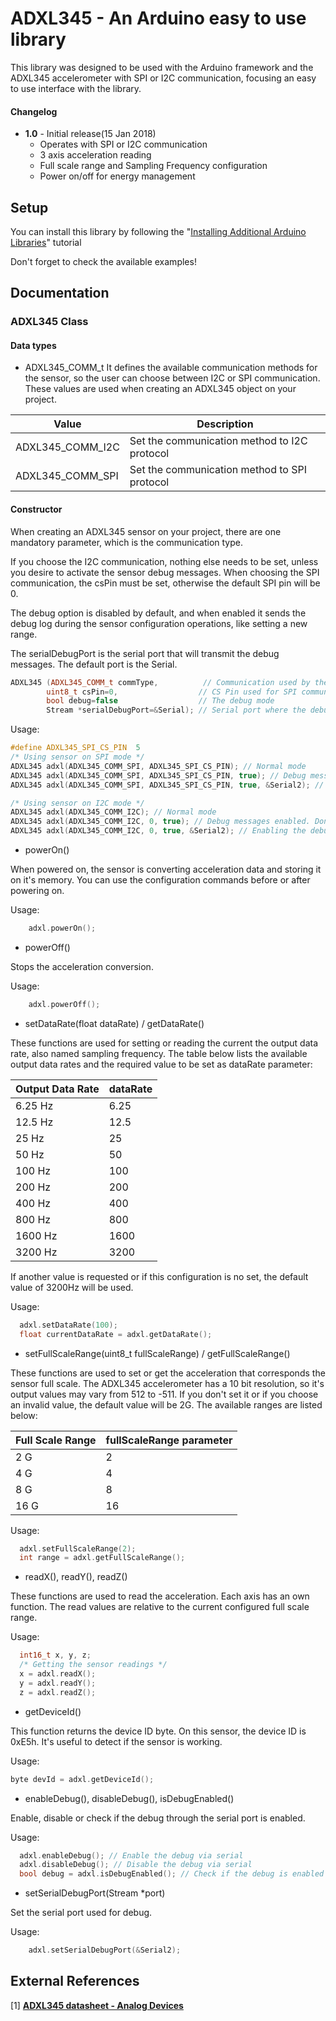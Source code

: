 # ADXL345 - An Arduino easy to use library

This library was designed to be used with the Arduino framework and the ADXL345 accelerometer with SPI or I2C communication, focusing an easy to use interface with the library.

#### Changelog
* __1.0__ - Initial release(15 Jan 2018)
    * Operates with SPI or I2C communication   
    * 3 axis acceleration reading
    * Full scale range and Sampling Frequency configuration
    * Power on/off for energy management

## Setup

You can install this library by following the "[Installing Additional Arduino Libraries](https://www.arduino.cc/en/Guide/Libraries)" tutorial

Don't forget to check the available examples!

## Documentation

### ADXL345 Class
#### Data types
* ADXL345_COMM_t
It defines the available communication methods for the sensor, so the user can choose between I2C or SPI communication. These values are used when creating an ADXL345 object on your project.

| Value | Description |
| ------ | ------ |
| ADXL345_COMM_I2C | Set the communication method to I2C protocol |
| ADXL345_COMM_SPI | Set the communication method to SPI protocol

#### Constructor
When creating an ADXL345 sensor on your project, there are one mandatory parameter, which is the communication type.

If you choose the I2C communication, nothing else needs to be set, unless you desire to activate the sensor debug messages. When choosing the SPI communication, the csPin must be set, otherwise the default SPI pin will be 0.

The debug option is disabled by default, and when enabled it sends the debug log during the sensor configuration operations, like setting a new range.

The serialDebugPort is the serial port that will transmit the debug messages. The default port is the Serial.

```cpp
ADXL345 (ADXL345_COMM_t commType,          // Communication used by the sensor
        uint8_t csPin=0,                  // CS Pin used for SPI communication
        bool debug=false                  // The debug mode
        Stream *serialDebugPort=&Serial); // Serial port where the debug messages will be printed
``` 

Usage:
```cpp
#define ADXL345_SPI_CS_PIN  5
/* Using sensor on SPI mode */
ADXL345 adxl(ADXL345_COMM_SPI, ADXL345_SPI_CS_PIN); // Normal mode
ADXL345 adxl(ADXL345_COMM_SPI, ADXL345_SPI_CS_PIN, true); // Debug messages enabled
ADXL345 adxl(ADXL345_COMM_SPI, ADXL345_SPI_CS_PIN, true, &Serial2); // Enabling the debug on Serial2 port

/* Using sensor on I2C mode */
ADXL345 adxl(ADXL345_COMM_I2C); // Normal mode
ADXL345 adxl(ADXL345_COMM_I2C, 0, true); // Debug messages enabled. Don't care about the cs pin.
ADXL345 adxl(ADXL345_COMM_I2C, 0, true, &Serial2); // Enabling the debug on Serial2 port
``` 

* powerOn()

When powered on, the sensor is converting acceleration data and storing it on it's memory.
You can use the configuration commands before or after powering on.

Usage:
```cpp
    adxl.powerOn();
``` 

* powerOff()

Stops the acceleration conversion.

Usage:
```cpp
    adxl.powerOff();
``` 
* setDataRate(float dataRate) / getDataRate()

These functions are used for setting or reading the current the output data rate, also named sampling frequency.
The table below lists the available output data rates and the required value to be set as dataRate parameter:

| Output Data Rate | dataRate |
| ------ | ------ |
| 6.25 Hz | 6.25 |
| 12.5 Hz | 12.5 |
| 25 Hz | 25 |
| 50 Hz | 50 |
| 100 Hz | 100 |
| 200 Hz | 200 |
| 400 Hz | 400 |
| 800 Hz | 800 |
| 1600 Hz | 1600 |
| 3200 Hz | 3200 |

If another value is requested or if this configuration is no set, the default value of 3200Hz will be used.

Usage:
```cpp
  adxl.setDataRate(100);
  float currentDataRate = adxl.getDataRate();
``` 

* setFullScaleRange(uint8_t fullScaleRange) / getFullScaleRange()

These functions are used to set or get the acceleration that corresponds the sensor full scale. 
The ADXL345 accelerometer has a 10 bit resolution, so it's output values may vary from 512 to -511.
If you don't set it or if you choose an invalid value, the default value will be 2G.
The available ranges are listed below:

| Full Scale Range | fullScaleRange parameter |
| ------ | ------ |
| 2 G | 2 |
| 4 G | 4 |
| 8 G | 8 |
| 16 G | 16 |

Usage:
```cpp
  adxl.setFullScaleRange(2);
  int range = adxl.getFullScaleRange();
``` 
* readX(), readY(), readZ()

These functions are used to read the acceleration. Each axis has an own function. The read values are relative to the current configured full scale range.

Usage:
```cpp
  int16_t x, y, z;
  /* Getting the sensor readings */
  x = adxl.readX();
  y = adxl.readY();
  z = adxl.readZ();
``` 

* getDeviceId()

This function returns the device ID byte. On this sensor, the device ID is 0xE5h. It's useful to detect if the sensor is working.

Usage:
```cpp
byte devId = adxl.getDeviceId();
``` 

* enableDebug(), disableDebug(), isDebugEnabled()

Enable, disable or check if the debug through the serial port is enabled.

Usage:
```cpp
  adxl.enableDebug(); // Enable the debug via serial
  adxl.disableDebug(); // Disable the debug via serial
  bool debug = adxl.isDebugEnabled(); // Check if the debug is enabled
``` 
* setSerialDebugPort(Stream *port)

Set the serial port used for debug.

Usage:
```cpp
    adxl.setSerialDebugPort(&Serial2);
``` 

## External References

[1] [__ADXL345 datasheet - Analog Devices__](http://www.analog.com/media/en/technical-documentation/data-sheets/ADXL345.pdf)